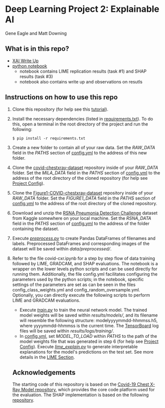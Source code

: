 # Deep Learning Project 2: Explainable AI
Gene Eagle and Matt Downing

## What is in this repo?
- [XAI Write Up](https://github.com/mddown/Deep-Learning-proj2/blob/main/XAI%20write%20up.pdf)
- [python notebook](https://github.com/mddown/Deep-Learning-proj2/blob/main/covid-cxr.ipynb)
    - notebook contains LIME replication results (task #1) and SHAP results (task #3)
    - notebook also contains write up and observations on resutls

## Instructions on how to use this repo
1. Clone this repository (for help see this
   [tutorial](https://help.github.com/en/github/creating-cloning-and-archiving-repositories/cloning-a-repository)).
2. Install the necessary dependencies (listed in
   [requirements.txt](requirements.txt)). To do this, open a terminal in
   the root directory of the project and run the following:
   ```
   $ pip install -r requirements.txt
   ```
3. Create a new folder to contain all of your raw data. Set the _RAW_DATA_
   field in the _PATHS_ section of [config.yml](config.yml) to the
   address of this new folder.
4. Clone the
   [covid-chestxray-dataset](https://github.com/ieee8023/covid-chestxray-dataset)
   repository inside of your _RAW_DATA_ folder. Set the _MILA_DATA_
   field in the _PATHS_ section of [config.yml](config.yml) to the
   address of the root directory of the cloned repository (for help see
   [Project Config](#project-config)).
5. Clone the
   [Figure1-COVID-chestxray-dataset](https://github.com/agchung/Figure1-COVID-chestxray-dataset)
   repository inside of your _RAW_DATA_ folder. Set the _FIGURE1_DATA_
   field in the _PATHS_ section of [config.yml](config.yml) to the
   address of the root directory of the cloned repository.
6. Download and unzip the
   [RSNA Pneumonia Detection Challenge](https://www.kaggle.com/c/rsna-pneumonia-detection-challenge)
   dataset from Kaggle somewhere on your local machine. Set the
   _RSNA_DATA_ field in the _PATHS_ section of
   [config.yml](config.yml) to the address of the folder containing the
   dataset.
7. Execute [_preprocess.py_](src/data/preprocess.py) to create Pandas
   DataFrames of filenames and labels. Preprocessed DataFrames and
   corresponding images of the dataset will be saved within
   _data/preprocessed/_.
8. Refer to the file covid-cxr.ipynb for a step by step flow of data training followed by LIME, GRADCAM, and SHAP evaluations. The notebook is a wrapper on the lower levels python scripts and can be used directly for running them. Additionally, the file config.yml facilitates configuring the parameters used by the python scripts; in the notebook, specific settings of the parameters are set as can be seen in the files config_class_weights.yml and config_random_oversample.yml. Optionally, you can directly execute the following scripts to perform LIME and GRADCAM  evaluations.
    - Execute [_train.py_](src/train.py) to train the neural network model.
   The trained model weights will be saved within _results/models/_, and
   its filename will resemble the following structure:
   modelyyyymmdd-hhmmss.h5, where yyyymmdd-hhmmss is the current time.
   The [TensorBoard](https://www.tensorflow.org/tensorboard) log files
   will be saved within _results/logs/training/_.
   - In [config.yml](config.yml), set _MODEL_TO_LOAD_ within _PATHS_ to
   the path of the model weights file that was generated in step 6 (for
   help see [Project Config](#project-config)). Execute
   [_lime_explain.py_](src/interpretability/lime_explain.py) to generate
   interpretable explanations for the model's predictions on the test
   set. See more details in the [LIME Section](#lime).

   ## Acknowledgements
   The starting code of this repository is based on the [Covid-19 Chest X-Ray Model repository](https://github.com/aildnont/covid-cxr), which provides the core code platform used for the evaluation. The SHAP implementation is based on the following [repository](https://github.com/slundberg/shap).
